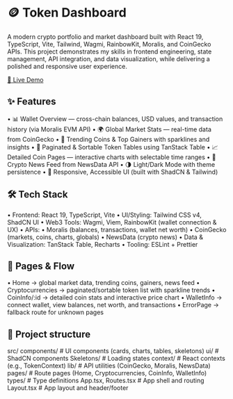 # 🪙 Token Dashboard

A modern crypto portfolio and market dashboard built with React 19, TypeScript, Vite, Tailwind, Wagmi, RainbowKit, Moralis, and CoinGecko APIs.
This project demonstrates my skills in frontend engineering, state management, API integration, and data visualization, while delivering a polished and responsive user experience.

[🔗 Live Demo](https://bronex25.github.io/token-dashboard/)

## ✨ Features

• 📊 Wallet Overview — cross-chain balances, USD values, and transaction history (via Moralis EVM API)
• 🌍 Global Market Stats — real-time data from CoinGecko
• 🚀 Trending Coins & Top Gainers with sparklines and insights
• 📑 Paginated & Sortable Token Tables using TanStack Table
• 📈 Detailed Coin Pages — interactive charts with selectable time ranges
• 📰 Crypto News Feed from NewsData API
• 🌗 Light/Dark Mode with theme persistence
• 📱 Responsive, Accessible UI (built with ShadCN & Tailwind)

## 🛠️ Tech Stack

• Frontend: React 19, TypeScript, Vite
• UI/Styling: Tailwind CSS v4, ShadCN UI
• Web3 Tools: Wagmi, Viem, RainbowKit (wallet connection & UX)
• APIs:
• Moralis (balances, transactions, wallet net worth)
• CoinGecko (markets, coins, charts, globals)
• NewsData (crypto news)
• Data & Visualization: TanStack Table, Recharts
• Tooling: ESLint + Prettier

## 📄 Pages & Flow

• Home → global market data, trending coins, gainers, news feed
• Cryptocurrencies → paginated/sortable token list with sparkline trends
• CoinInfo/:id → detailed coin stats and interactive price chart
• WalletInfo → connect wallet, view balances, net worth, and transactions
• ErrorPage → fallback route for unknown pages

## 📂 Project structure

src/
components/ # UI components (cards, charts, tables, skeletons)
ui/ # ShadCN components
Skeletons/ # Loading states
context/ # React contexts (e.g., TokenContext)
lib/ # API utilities (CoinGecko, Moralis, NewsData)
pages/ # Route pages (Home, Cryptocurrencies, CoinInfo, WalletInfo)
types/ # Type definitions
App.tsx, Routes.tsx # App shell and routing
Layout.tsx # App layout and header/footer
